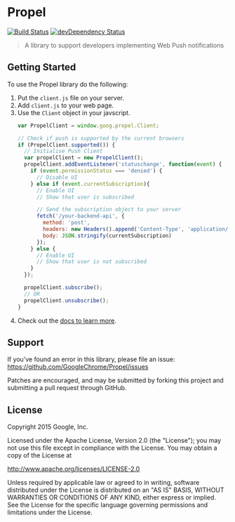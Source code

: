 # Propel

[![Build Status](https://travis-ci.org/GoogleChrome/Propel.svg?branch=master)](https://travis-ci.org/GoogleChrome/Propel)
[![devDependency Status](https://david-dm.org/GoogleChrome/Propel/dev-status.svg)](https://david-dm.org/GoogleChrome/Propel#info=devDependencies)

> A library to support developers implementing Web Push notifications

## Getting Started

To use the Propel library do the following:

1. Put the `client.js` file on your server.
2. Add `client.js` to your web page.
3. Use the `Client` object in your javscript.
    ```javascript
    var PropelClient = window.goog.propel.Client;

    // Check if push is supported by the current browsers
    if (PropelClient.supported()) {
      // Initialise Push Client
      var propelClient = new PropelClient();
      propelClient.addEventListener('statuschange', function(event) {
        if (event.permissionStatus === 'denied') {
          // Disable UI
        } else if (event.currentSubscription){
          // Enable UI
          // Show that user is subscribed

          // Send the subscription object to your server
          fetch('/your-backend-api', {
            method: 'post',
            headers: new Headers().append('Content-Type', 'application/json'),
            body: JSON.stringify(currentSubscription)
          });
        } else {
          // Enable UI
          // Show that user is not subscribed
        }
      });

      propelClient.subscribe();
      // OR
      propelClient.unsubscribe();
    }
    ```
4. Check out the [docs to learn more](http://googlechrome.github.io/Propel/).

## Support

If you’ve found an error in this library, please file an issue: https://github.com/GoogleChrome/Propel/issues

Patches are encouraged, and may be submitted by forking this project and submitting a pull request through GitHub.

## License

Copyright 2015 Google, Inc.

Licensed under the Apache License, Version 2.0 (the "License"); you may not use this file except in compliance with the License. You may obtain a copy of the License at

http://www.apache.org/licenses/LICENSE-2.0

Unless required by applicable law or agreed to in writing, software distributed under the License is distributed on an "AS IS" BASIS, WITHOUT WARRANTIES OR CONDITIONS OF ANY KIND, either express or implied. See the License for the specific language governing permissions and limitations under the License.
